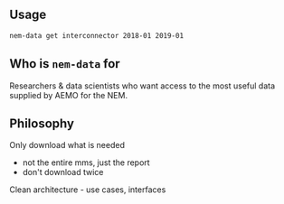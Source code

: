 ## Usage

```bash
nem-data get interconnector 2018-01 2019-01
```

## Who is `nem-data` for

Researchers & data scientists who want access to the most useful data supplied by AEMO for the NEM.

##  Philosophy

Only download what is needed
- not the entire mms, just the report
- don't download twice

Clean architecture - use cases, interfaces
